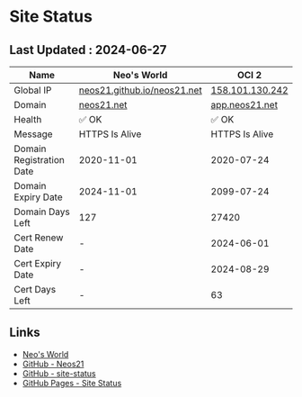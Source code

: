 # Site Status


## Last Updated : 2024-06-27

| Name | Neo's World | OCI 2 |
|------|---|---|
| Global IP                | [neos21.github.io/neos21.net](http://neos21.github.io/neos21.net/) | [158.101.130.242](http://158.101.130.242/) |
| Domain                   | [neos21.net](https://neos21.net/) | [app.neos21.net](https://app.neos21.net/) |
| Health                   | ✅ OK | ✅ OK |
| Message                  | HTTPS Is Alive | HTTPS Is Alive |
| Domain Registration Date | 2020-11-01 | 2020-07-24 |
| Domain Expiry Date       | 2024-11-01 | 2099-07-24 |
| Domain Days Left         | 127 | 27420 |
| Cert Renew Date          | - | 2024-06-01 |
| Cert Expiry Date         | - | 2024-08-29 |
| Cert Days Left           | - | 63 |


## Links

- [Neo's World](https://neos21.net/)
- [GitHub - Neos21](https://github.com/Neos21/)
- [GitHub - site-status](https://github.com/Neos21/site-status)
- [GitHub Pages - Site Status](https://neos21.github.io/site-status/)
